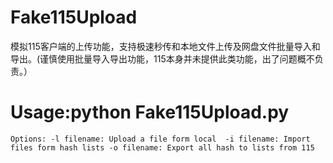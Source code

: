 # Fake115Upload
模拟115客户端的上传功能，支持极速秒传和本地文件上传及网盘文件批量导入和导出。(谨慎使用批量导入导出功能，115本身并未提供此类功能，出了问题概不负责。）

# Usage:python Fake115Upload.py 
`
Options:
-l filename: Upload a file form local 
-i filename: Import files form hash lists
-o filename: Export all hash to lists from 115
`
